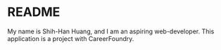 # README

My name is Shih-Han Huang, and I am an aspiring web-developer. This application is a project with CareerFoundry. 
